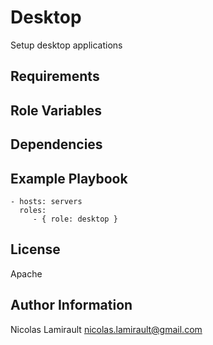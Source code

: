 Desktop
=========

Setup desktop applications

Requirements
------------


Role Variables
--------------


Dependencies
------------


Example Playbook
----------------

    - hosts: servers
      roles:
         - { role: desktop }

License
-------

Apache

Author Information
------------------

Nicolas Lamirault <nicolas.lamirault@gmail.com>
